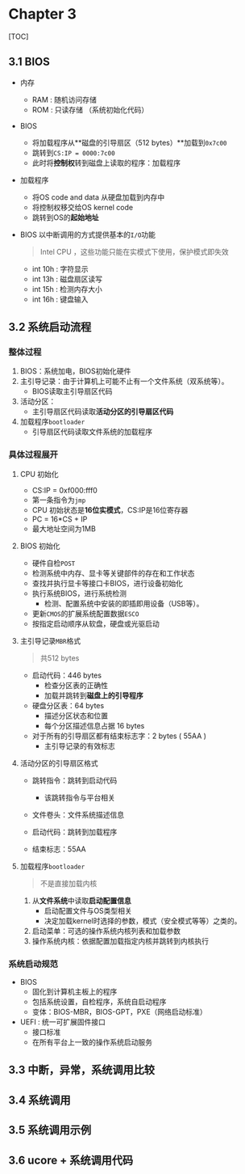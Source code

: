 # Chapter 3

[TOC]

## 3.1 BIOS

* 内存

  * RAM : 随机访问存储
  * ROM : 只读存储 （系统初始化代码）

* BIOS

  * 将加载程序从**磁盘的引导扇区（512 bytes）**加载到`0x7c00 `
  * 跳转到`CS:IP = 0000:7c00`
  * 此时将**控制权**转到磁盘上读取的程序：加载程序

* 加载程序

  * 将OS code and data 从硬盘加载到内存中
  * 将控制权移交给OS kernel code
  * 跳转到OS的**起始地址**

* BIOS 以中断调用的方式提供基本的`I/O`功能

  > Intel CPU ，这些功能只能在实模式下使用，保护模式即失效

  * int 10h : 字符显示
  * int 13h : 磁盘扇区读写
  * int 15h : 检测内存大小
  * int 16h : 键盘输入



## 3.2 系统启动流程

### 整体过程

1. BIOS：系统加电，BIOS初始化硬件
2. 主引导记录：由于计算机上可能不止有一个文件系统（双系统等）。
   * BIOS读取主引导扇区代码
3. 活动分区：
   * 主引导扇区代码读取**活动分区的引导扇区代码**
4. 加载程序`bootloader`
   * 引导扇区代码读取文件系统的加载程序

### 具体过程展开

1. CPU 初始化

   * CS:IP = 0xf000:fff0
   * 第一条指令为`jmp`
   * CPU 初始状态是**16位实模式**，CS:IP是16位寄存器
   * PC = 16*CS + IP
   * 最大地址空间为1MB

2. BIOS 初始化

   * 硬件自检`POST`
   * 检测系统中内存、显卡等关键部件的存在和工作状态
   * 查找并执行显卡等接口卡BIOS，进行设备初始化
   * 执行系统BIOS，进行系统检测
     * 检测、配置系统中安装的即插即用设备（USB等）。
   * 更新`CMOS`的扩展系统配置数据`ESCO`
   * 按指定启动顺序从软盘，硬盘或光驱启动

3. 主引导记录`MBR`格式

   > 共512 bytes

   * 启动代码：446 bytes
     * 检查分区表的正确性
     * 加载并跳转到**磁盘上的引导程序**
   * 硬盘分区表：64 bytes
     * 描述分区状态和位置
     * 每个分区描述信息占据 16 bytes
   * 对于所有的引导扇区都有结束标志字：2 bytes ( 55AA )
     * 主引导记录的有效标志

4. 活动分区的引导扇区格式

   * 跳转指令：跳转到启动代码
     * 该跳转指令与平台相关

   * 文件卷头：文件系统描述信息
   * 启动代码：跳转到加载程序
   * 结束标志：55AA

5. 加载程序`bootloader`

   > 不是直接加载内核

   1. 从**文件系统**中读取**启动配置信息**
      * 启动配置文件与OS类型相关
      * 决定加载kernel时选择的参数，模式（安全模式等等）之类的。
   2. 启动菜单：可选的操作系统内核列表和加载参数
   3. 操作系统内核：依据配置加载指定内核并跳转到内核执行

### 系统启动规范

* BIOS
  * 固化到计算机主板上的程序
  * 包括系统设置，自检程序，系统自启动程序
  * 变体：BIOS-MBR，BIOS-GPT，PXE（网络启动标准）
* UEFI : 统一可扩展固件接口
  * 接口标准
  * 在所有平台上一致的操作系统启动服务



## 3.3 中断，异常，系统调用比较







## 3.4 系统调用



## 3.5 系统调用示例



## 3.6 ucore + 系统调用代码





















